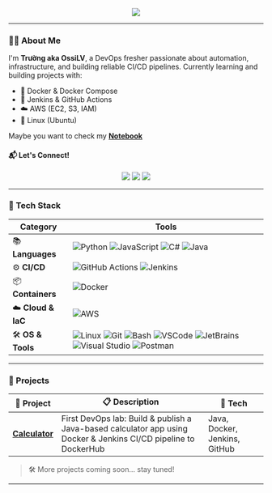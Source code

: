 <!-- Welcome text -->
<p align="center">
  <img src="https://readme-typing-svg.herokuapp.com/?lines=Hi,+I'm+OssiLV+👋;DevOps+Fresher+from+Vietnam+🇻🇳;Let’s+automate+all+the+things!&center=true&width=500&height=50">
</p>

---

### 👨‍💻 About Me

I'm **Trường aka OssiLV**, a DevOps fresher passionate about automation, infrastructure, and building reliable CI/CD pipelines. Currently learning and building projects with:

- 🐳 Docker & Docker Compose
- 🔧 Jenkins & GitHub Actions
- ☁️ AWS (EC2, S3, IAM)
- 🐧 Linux (Ubuntu)

Maybe you want to check my [**Notebook**](https://olvnotebook.vercel.app)


#### 📬 Let's Connect!
<p align="center">
   <a href="mailto:vohoanganhtruong@gmail.com"><img src="https://img.shields.io/badge/-Email-%23333?style=flat&logo=gmail&logoColor=white" /></a> 
   <a href="https://www.linkedin.com/in/ossilv/"><img src="https://img.shields.io/badge/-LinkedIn-blue?style=flat&logo=linkedin" /></a> 
   <a href="https://github.com/OssiLV"><img src="https://img.shields.io/badge/-GitHub-181717?style=flat&logo=github&logoColor=white" /></a> 
</p>

---

### 🧰 Tech Stack

| Category         | Tools |
|------------------|-------|
| 📚 **Languages**    | ![Python](https://skillicons.dev/icons?i=python) ![JavaScript](https://skillicons.dev/icons?i=javascript) ![C#](https://skillicons.dev/icons?i=cs) ![Java](https://skillicons.dev/icons?i=java) |
| ⚙️ **CI/CD**        | ![GitHub Actions](https://skillicons.dev/icons?i=github) ![Jenkins](https://skillicons.dev/icons?i=jenkins) |
| 📦 **Containers**   | ![Docker](https://skillicons.dev/icons?i=docker) |
| ☁️ **Cloud & IaC**  | ![AWS](https://skillicons.dev/icons?i=aws) |
| 🛠️ **OS & Tools**   | ![Linux](https://skillicons.dev/icons?i=linux) ![Git](https://skillicons.dev/icons?i=git) ![Bash](https://skillicons.dev/icons?i=bash) ![VSCode](https://skillicons.dev/icons?i=vscode) ![JetBrains](https://skillicons.dev/icons?i=webstorm) ![Visual Studio](https://skillicons.dev/icons?i=visualstudio) ![Postman](https://skillicons.dev/icons?i=postman) |

---

### 🧪 Projects

| 🧱 Project | 📋 Description | 🧰 Tech |
|-----------|----------------|--------|
| [**Calculator**](https://github.com/OssiLV/Calculator) | First DevOps lab: Build & publish a Java-based calculator app using Docker & Jenkins CI/CD pipeline to DockerHub | Java, Docker, Jenkins, GitHub |

> 🛠 More projects coming soon... stay tuned!

---
